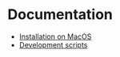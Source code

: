 # Documentation

- [Installation on MacOS](install-macos.md)
- [Development scripts](dev-scripts.md)
